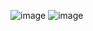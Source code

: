 ![image](https://github.com/user-attachments/assets/f6c372a5-19dc-43d5-96a9-7f17679095b4)
![image](https://github.com/user-attachments/assets/6cc258dc-71d5-4378-9961-2327e1128c9c)
